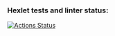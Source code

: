 ### Hexlet tests and linter status:
[![Actions Status](https://github.com/OlgaSolod/python-project-52/actions/workflows/hexlet-check.yml/badge.svg)](https://github.com/OlgaSolod/python-project-52/actions)